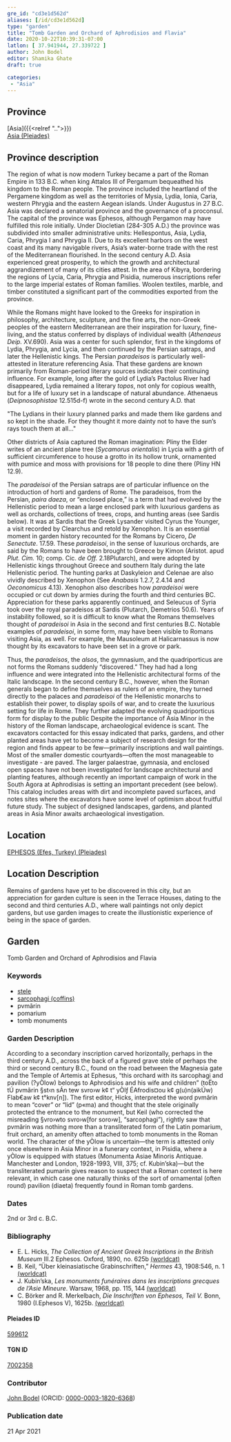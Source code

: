```yaml
---
gre_id: "cd3e1d562d"
aliases: [/id/cd3e1d562d]
type: "garden"
title: "Tomb Garden and Orchard of Aphrodisios and Flavia"
date: 2020-10-22T10:39:31-07:00
latlon: [ 37.941944, 27.339722 ]
author: John Bodel
editor: Shamika Ghate
draft: true

categories:
 - "Asia"
---
```


## Province

[Asia]({{<relref "..">}}) \
[Asia (Pleiades)](https://pleiades.stoa.org/places/981509)

## Province description
The region of what is now modern Turkey became a part of the Roman Empire in 133 B.C. when king Attalos III of Pergamum bequeathed his kingdom to the Roman people.  The province included the heartland of the Pergamene kingdom as well as the territories of Mysia, Lydia, Ionia, Caria, western Phrygia and the eastern Aegean islands.  Under Augustus in 27 B.C. Asia was declared a senatorial province and the governance of a proconsul.  The capital of the province was Ephesos, although Pergamon may have fulfilled this role initially.  Under Diocletian (284-305 A.D.) the province was subdivided into smaller administrative units: Hellespontus, Asia, Lydia, Caria, Phrygia I and Phrygia II.  Due to its excellent harbors on the west coast and its many navigable rivers, Asia’s water-borne trade with the rest of the Mediterranean flourished.  In the second century A.D. Asia experienced great prosperity, to which the growth and architectural aggrandizement of many of its cities attest. In the area of Kibyra, bordering the regions of Lycia, Caria, Phrygia and Pisidia, numerous inscriptions refer to the large imperial estates of Roman families.  Woolen textiles, marble, and timber constituted a significant part of the commodities exported from the province.  

While the Romans might have looked to the Greeks for inspiration in philosophy, architecture, sculpture, and the fine arts, the non-Greek peoples of the eastern Mediterranean are their inspiration for luxury, fine-living, and the status conferred by displays of individual wealth (*Athenaeus Deip.* XV.690).   Asia was a center for such splendor, first in the kingdoms of Lydia, Phrygia, and Lycia, and then continued by the Persian satraps, and later the Hellenistic kings.  The Persian *paradeisos* is particularly well-attested in literature referencing Asia.  That these gardens are known primarily from Roman-period literary sources indicates their continuing influence. For example, long after the gold of Lydia’s Pactolus River had disappeared, Lydia remained a literary *topos*, not only for copious wealth, but for a life of luxury set in a landscape of natural abundance.  Athenaeus (*Deipnosophistae* 12.515d-f) wrote in the second century A.D. that

"The Lydians in their luxury planned parks and made them like gardens and so kept in the shade.  For they thought it more dainty not to have the sun’s rays touch them at all…"

Other districts of Asia captured the Roman imagination:  Pliny the Elder writes of an ancient plane tree (*Sycamorus orientalis*) in Lycia with a girth of sufficient circumference to house a grotto in its hollow trunk, ornamented with pumice and moss with provisions for 18 people to dine there (Pliny HN 12.9).

The *paradeisoi* of the Persian satraps are of particular influence on the introduction of horti and gardens of Rome.  The paradeisos, from the Persian, *paira daeza*, or “enclosed place,” is a term that had evolved by the Hellenistic period to mean a large enclosed park with luxurious gardens as well as orchards, collections of trees, crops, and hunting areas (see Sardis below). It was at Sardis that the Greek Lysander visited Cyrus the Younger, a visit recorded by Clearchus and retold by Xenophon.  It is an essential moment in garden history recounted for the Romans by Cicero, *De Senectute*. 17.59. These *paradeisoi*, in the sense of luxurious orchards, are said by the Romans to have been brought to Greece by Kimon (Aristot. apud *Plut. Cim.* 10; comp. Cic. *de Off.* 2.18Plutarch), and were adopted by Hellenistic kings throughout Greece and southern Italy during the late Hellenistic period.  The hunting parks at Daskyleion and Celenae are also vividly described by Xenophon (See *Anabasis* 1.2.7, 2.4.14 and *Oeconomicus* 4.13). Xenophon also describes how *paradeisoi* were occupied or cut down by armies during the fourth and third centuries BC. Appreciation for these parks apparently continued, and Seleucus of Syria took over the royal paradeisos at Sardis (Plutarch, Demetrios 50.6). Years of instability followed, so it is difficult to know what the Romans themselves thought of *paradeisoi* in Asia in the second and first centuries B.C.  Notable examples of *paradeisoi*, in some form, may have been visible to Romans visiting Asia, as well. For example, the Mausoleum at Halicarnassus is now thought by its excavators to have been set in a grove or park.   

Thus, the *paradeisos*, the *alsos*, the gymnasium, and the quadriporticus are not forms the Romans suddenly “discovered.”  They had had a long influence and were integrated into the Hellenistic architectural forms of the Italic landscape.  In the second century B.C., however, when the Roman generals began to define themselves as rulers of an empire, they turned directly to the palaces and *paradeisoi* of the Hellenistic monarchs to establish their power, to display spoils of war, and to create the luxurious setting for life in Rome.  They further adapted the evolving quadriporticus form for display to the public
Despite the importance of Asia Minor in the history of the Roman landscape, archaeological evidence is scant. The excavators contacted for this essay indicated that parks, gardens, and other planted areas have yet to become a subject of research design for the region and finds appear to be few—primarily inscriptions and wall paintings. Most of the smaller domestic courtyards—often the most manageable to investigate - are paved.   The larger palaestrae, gymnasia, and enclosed open spaces have not been investigated for landscape architectural and planting features, although recently an important campaign of work in the South Agora at Aphrodisias is setting an important precedent (see below).  This catalog includes areas with dirt and incomplete paved surfaces, and notes sites where the excavators have some level of optimism about fruitful future study. The subject of designed landscapes, gardens, and planted areas in Asia Minor awaits archaeological investigation.

## Location

[EPHESOS (Efes, Turkey) (Pleiades)](https://pleiades.stoa.org/places/599612)

## Location Description
Remains of gardens have yet to be discovered in this city, but an appreciation for garden culture is seen in the Terrace Houses, dating to the second and third centuries A.D., where wall paintings not only depict gardens, but use garden images to create the illustionistic experience of being in the space of garden.


<!--## Sublocation-->

<!--
[AREA WITHIN LOCATION, LIKE “PALATINE HILL”](GEOREFERENCE LINK)
A sublocation is any area larger than an individual garden, but located within a location. I would always try to include a link to a controlled vocabulary here if possible. This ID may well be different from the Garden ID, e.g., Pompeii versus a Garden in one of the houses which has its own Pleiades ID.
-->

<!--### Sublocation Description-->

<!-- DESCRIPTION -->

## Garden
Tomb Garden and Orchard of Aphrodisios and Flavia

### Keywords

- [stele](http://vocab.getty.edu/page/aat/300007023)
- [sarcophagi (coffins)](http://vocab.getty.edu/page/aat/300005947)
- pvmãrin <!-- What is this? -CDC -->
- pomarium
- tomb monuments

### Garden Description
According to a secondary inscription carved horizontally, perhaps in the third century A.D., across the back of a figured grave stele of perhaps the third or second century B.C., found on the road between the Magnesia gate and the Temple of Artemis at Ephesus, “this orchard with its sarcophagi and pavilion (?yÒlow) belongs to Aphrodisios and his wife and children” (toËto tÚ pvmãrin §st‹n sÁn tew svro›w k¢ t“ yÒlƒ ÉAfrodis¤ou k¢ g(u)n(aikÚw) Flab€aw k¢ t°knv[n]). The first editor, Hicks, interpreted the word pvmãrin to mean “cover” or “lid” (p«ma)  and thought that the stele originally protected the entrance to the monument, but Keil (who corrected the misreading §vro›wto svro›w[for soro›w], “sarcophagi”), rightly saw that pvmãrin was nothing more than a transliterated form of the Latin pomarium, fruit orchard, an amenity often attached to tomb monuments in the Roman world. The character of the yÒlow is uncertain—the term is attested only once elsewhere in Asia Minor in a funerary context, in Pisidia, where a yÒlow is equipped with statues (Monumenta Asiae Minoris Antiquae. Manchester and London, 1928-1993, VIII, 375; cf. Kubin’ska)—but the transliterated pumarin gives reason to suspect that a Roman context is here relevant, in which case one naturally thinks of the sort of ornamental (often round) pavilion (diaeta) frequently found in Roman tomb gardens.


<!--
### Maps

<!--
{{< image src="FILENAME" alt="ALT_TEXT" title="CAPTION" >}}
-->
<!--
### Plans
<!-- {{< image src="blankenheim-hulchrath-plan1-EUR_GI_BlaHul_Rv_carroll.jpg" alt="Plan of villa rustica at Blackenheim-Hülchrath; rights statement" title="Plan of the excavations at Aphrodisias">}}
<!--
{{< image src="FILENAME" alt="ALT_TEXT" title="CAPTION" >}}
-->
<!--
### Images

<!--
{{< image src="FILENAME" alt="ALT_TEXT" title="CAPTION" >}}
-->

### Dates
2nd or 3rd c. B.C.

### Bibliography
- E. L. Hicks, *The Collection of Ancient Greek Inscriptions in the British Museum* III.2 Ephesos. Oxford, 1890, no. 625b [(worldcat)](http://www.worldcat.org/oclc/866630869)
- B. Keil, “Über kleinasiatische Grabinschriften,” *Hermes* 43, 1908:546, n. 1 [(worldcat)](http://www.worldcat.org/oclc/5546821422)
- J. Kubin’ska, *Les monuments funéraires dans les inscriptions grecques de l’Asie Mineure*. Warsaw, 1968, pp. 115, 144 [(worldcat)](http://www.worldcat.org/oclc/1164839456)
- C. Börker and R. Merkelbach, *Die Inschriften von Ephesos, Teil V.* Bonn, 1980 (I.Ephesos V), 1625b. [(worldcat)](http://www.worldcat.org/oclc/1085909921)


<!--#### Periodo ID-->

<!-- [PERIODO_ID](https://pleiades.stoa.org/places/PLEIADES_ID) -->

#### Pleiades ID

[599612](https://pleiades.stoa.org/places/599612)

#### TGN ID
[7002358](http://vocab.getty.edu/page/tgn/7002358)

### Contributor
[John Bodel](link) (ORCID: [0000-0003-1820-6368](https://orcid.org/0000-0003-1820-6368))

### Publication date

21 Apr 2021

<!--### Related articles-->

<!-- Links to other related articles. Leave blank for now -->